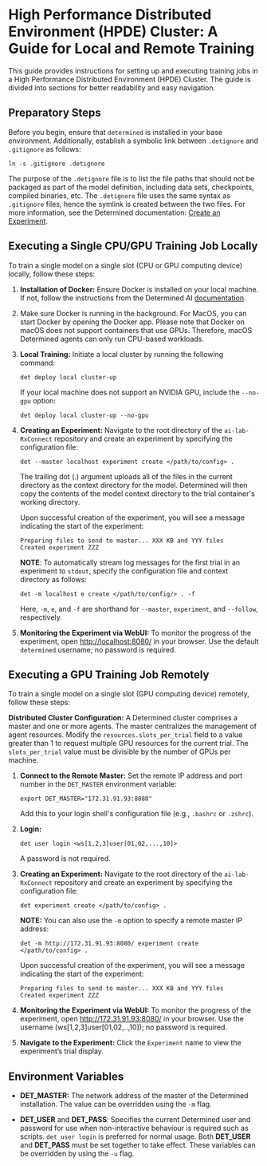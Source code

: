 # High Performance Distributed Environment (HPDE) Cluster: A Guide for Local and Remote Training

This guide provides instructions for setting up and executing training jobs in a High Performance Distributed Environment (HPDE) Cluster. The guide is divided into sections for better readability and easy navigation.

## Preparatory Steps

Before you begin, ensure that `determined` is installed in your base environment. Additionally, establish a symbolic link between `.detignore` and `.gitignore` as follows:

```shell
ln -s .gitignore .detignore
```

The purpose of the `.detignore` file is to list the file paths that should not be packaged as part of the model definition, including data sets, checkpoints, compiled binaries, etc. The `.detignore` file uses the same syntax as `.gitignore` files, hence the symlink is created between the two files. For more information, see the Determined documentation: [Create an Experiment](https://docs.determined.ai/latest/model-dev-guide/submit-experiment.html#create-an-experiment).

## Executing a Single CPU/GPU Training Job Locally

To train a single model on a single slot (CPU or GPU computing device) locally, follow these steps:

1. **Installation of Docker:** Ensure Docker is installed on your local machine. If not, follow the instructions from the Determined AI [documentation](https://docs.determined.ai/latest/setup-cluster/deploy-cluster/on-prem/requirements.html#install-docker).

2. Make sure Docker is running in the background. For MacOS, you can start Docker by opening the Docker app. Please note that Docker on macOS does not support containers that use GPUs. Therefore, macOS Determined agents can only run CPU-based workloads.

3. **Local Training:** Initiate a local cluster by running the following command:

   ```shell
   det deploy local cluster-up
   ```

   If your local machine does not support an NVIDIA GPU, include the `--no-gpu` option:

   ```shell
   det deploy local cluster-up --no-gpu
   ```

4. **Creating an Experiment:** Navigate to the root directory of the `ai-lab-RxConnect` repository and create an experiment by specifying the configuration file:

   ```shell
   det --master localhost experiment create </path/to/config> .
   ```

   The trailing dot (.) argument uploads all of the files in the current directory as the context directory for the model. Determined will then copy the contents of the model context directory to the trial container's working directory.

   Upon successful creation of the experiment, you will see a message indicating the start of the experiment:

   ```shell
   Preparing files to send to master... XXX KB and YYY files
   Created experiment ZZZ
   ```

   **NOTE**: To automatically stream log messages for the first trial in an experiment to `stdout`, specify the configuration file and context directory as follows:

   ```shell
   det -m localhost e create </path/to/config/> . -f
   ```

   Here, `-m`, `e`, and `-f` are shorthand for `--master`, `experiment`, and `--follow`, respectively.

5. **Monitoring the Experiment via WebUI:**
   To monitor the progress of the experiment, open <http://localhost:8080/> in your browser. Use the default `determined` username; no password is required.

## Executing a GPU Training Job Remotely

To train a single model on a single slot (GPU computing device) remotely, follow these steps:

**Distributed Cluster Configuration:**
   A Determined cluster comprises a master and one or more agents. The master centralizes the management of agent resources. Modify the `resources.slots_per_trial` field to a value greater than 1 to request multiple GPU resources for the current trial. The `slots_per_trial` value must be divisible by the number of GPUs per machine.

1. **Connect to the Remote Master:**
   Set the remote IP address and port number in the `DET_MASTER` environment variable:

   ```shell
   export DET_MASTER="172.31.91.93:8080"
   ```

   Add this to your login shell's configuration file (e.g., `.bashrc` or `.zshrc`).

2. **Login:**

   ```shell
   det user login <ws[1,2,3]user[01,02,...,10]>
   ```

   A password is not required.

3. **Creating an Experiment:**
   Navigate to the root directory of the `ai-lab-RxConnect` repository and create an experiment by specifying the configuration file:

   ```shell
   det experiment create </path/to/config> .
   ```

   **NOTE:** You can also use the `-m` option to specify a remote master IP address:

   ```shell
   det -m http://172.31.91.93:8080/ experiment create </path/to/config> .
   ```

   Upon successful creation of the experiment, you will see a message indicating the start of the experiment:

   ```shell
   Preparing files to send to master... XXX KB and YYY files
   Created experiment ZZZ
   ```

4. **Monitoring the Experiment via WebUI:**
   To monitor the progress of the experiment, open <http://172.31.91.93:8080/> in your browser. Use the username (ws[1,2,3]user[01,02,..,10]); no password is required.

5. **Navigate to the Experiment:**
   Click the `Experiment` name to view the experiment’s trial display.

## Environment Variables

- **DET_MASTER:** The network address of the master of the Determined installation. The value can be overridden using the `-m` flag.

- **DET_USER** and **DET_PASS**: Specifies the current Determined user and password for use when non-interactive behaviour is required such as scripts. `det user login` is preferred for normal usage. Both **DET_USER** and **DET_PASS** must be set together to take effect. These variables can be overridden by using the `-u` flag.
